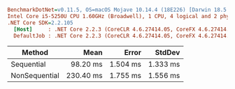 ``` ini

BenchmarkDotNet=v0.11.5, OS=macOS Mojave 10.14.4 (18E226) [Darwin 18.5.0]
Intel Core i5-5250U CPU 1.60GHz (Broadwell), 1 CPU, 4 logical and 2 physical cores
.NET Core SDK=2.2.105
  [Host]     : .NET Core 2.2.3 (CoreCLR 4.6.27414.05, CoreFX 4.6.27414.05), 64bit RyuJIT
  DefaultJob : .NET Core 2.2.3 (CoreCLR 4.6.27414.05, CoreFX 4.6.27414.05), 64bit RyuJIT


```
|        Method |      Mean |    Error |   StdDev |
|-------------- |----------:|---------:|---------:|
|    Sequential |  98.20 ms | 1.504 ms | 1.333 ms |
| NonSequential | 230.40 ms | 1.755 ms | 1.556 ms |
